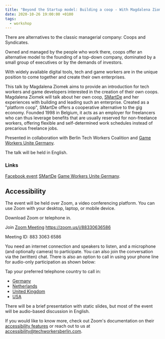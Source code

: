 ```yaml
---
title: "Beyond the Startup model: Building a coop - With Magdalena Ziomek"
date: 2020-10-26 19:00:00 +0100
tags:
  - workshop
---
```





There are alternatives to the classic managerial company: Coops and Syndicates.

Owned and managed by the people who work there, coops offer an alternative model to the founding of a top-down company, dominated by a small group of executives or by the demands of investors.

With widely available digital tools, tech and game workers are in the unique position to come together and create their own enterprises.

This talk by Magdalena Ziomek aims to provide an introduction for tech workers and game developers interested in the creation of their own coops. Magdalena Ziomek will talk about her own coop, [SMartDe](https://smart-eg.de/en/) and her experiences with building and leading such an enterprise. Created as a "platform coop", SMartDe offers a cooperative alternative to the gig economy. Founded 1998 in Belgium, it acts as an employer for freelancers who can thus leverage benefits that are usually reserved for non-freelance workers, offering flexible and self-determined work schedules instead of precarious freelance jobs.

Presented in collaboration with Berlin Tech Workers Coalition and [Game Workers Unite Germany](https://twitter.com/GWU_Deutschland).

The talk will be held in English.

### Links

[Facebook event](https://www.facebook.com/events/818335872275378)
[SMartDe](https://smart-eg.de/en/)
[Game Workers Unite Germany](https://twitter.com/GWU_Deutschland).

## Accessibility

The event will be held over Zoom, a video conferencing platform. You can use Zoom with your desktop, laptop, or mobile device.

Download Zoom or telephone in.

Join [Zoom Meeting](https://zoom.us/j/88330636586) https://zoom.us/j/88330636586

Meeting ID: 883 3063 6586

You need an internet connection and speakers to listen, and a microphone (and optionally camera) to participate. You can also join the conversation via the (written) chat. There is also an option to call in using your phone line for audio-only participation as shown below:

Tap your preferred telephone country to call in:
- <a href="tel:+496950502596,,88330636586#">Germany</a>
- <a href="tel:+31207947345,,88330636586#">Netherlands</a>
- <a href="tel:+442080806592,,88330636586#">United Kingdom</a>
- <a href="tel:+12532158782,,88330636586#">USA</a>

There will be a brief presentation with static slides, but most of the event will be audio-based discussion in English.

If you would like to know more, check out Zoom's documentation on their [accessibility features](https://zoom.us/accessibility) or reach out to us at accessibility@techworkersberlin.com.

